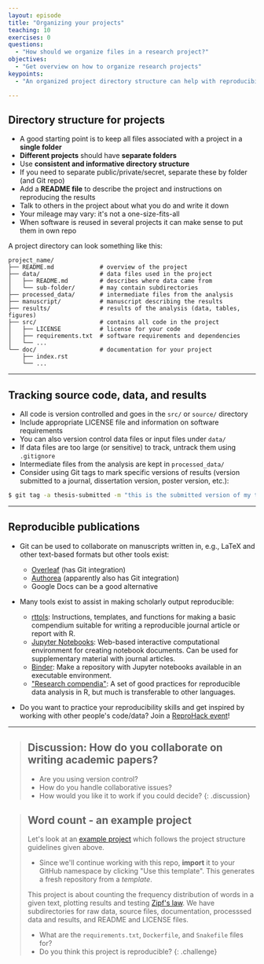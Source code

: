 ```yaml
---
layout: episode
title: "Organizing your projects"
teaching: 10
exercises: 0
questions:
  - "How should we organize files in a research project?"
objectives:
  - "Get overview on how to organize research projects"
keypoints:
  - "An organized project directory structure can help with reproducibility."

---
```


## Directory structure for projects

- A good starting point is to keep all files associated with a project in a **single folder**
- **Different projects** should have **separate folders**
- Use **consistent and informative directory structure**
- If you need to separate public/private/secret, separate these by folder (and Git repo)
- Add a **README file** to describe the project and instructions on reproducing the results
- Talk to others in the project about what you do and write it down
- Your mileage may vary: it's not a one-size-fits-all
- When software is reused in several projects it can make sense to put them in own repo

A project directory can look something like this:
```shell
project_name/
├── README.md             # overview of the project
├── data/                 # data files used in the project
│   ├── README.md         # describes where data came from
│   └── sub-folder/       # may contain subdirectories
├── processed_data/       # intermediate files from the analysis
├── manuscript/           # manuscript describing the results
├── results/              # results of the analysis (data, tables, figures)
├── src/                  # contains all code in the project
│   ├── LICENSE           # license for your code
│   ├── requirements.txt  # software requirements and dependencies
│   └── ...
└── doc/                  # documentation for your project
    ├── index.rst
    └── ...
```
---

## Tracking source code, data, and results

- All code is version controlled and goes in the `src/` or `source/` directory
- Include appropriate LICENSE file and information on software requirements
- You can also version control data files or input files under `data/`
- If data files are too large (or sensitive) to track, untrack them using `.gitignore`
- Intermediate files from the analysis are kept in `processed_data/`
- Consider using Git tags to mark specific versions of results (version
  submitted to a journal, dissertation version, poster version, etc.):
```bash
$ git tag -a thesis-submitted -m "this is the submitted version of my thesis"
```

---

## Reproducible publications

- Git can be used to collaborate on manuscripts written in, e.g., LaTeX and other text-based formats but other tools exist:
  - [Overleaf](https://www.overleaf.com) (has Git integration)
  - [Authorea](https://www.authorea.com) (apparently also has Git integration)
  - Google Docs can be a good alternative

- Many tools exist to assist in making scholarly output reproducible:
  - [rttols](https://github.com/benmarwick/rrtools): Instructions, templates, and functions for making a basic compendium suitable for writing a reproducible journal article or report with R.
  - [Jupyter Notebooks](https://jupyter.org): Web-based interactive
    computational environment for creating notebook documents. Can be used for
    supplementary material with journal articles.
  - [Binder](https://mybinder.org): Make a repository with Jupyter
    notebooks available in an executable environment.
  - ["Research compendia"](http://inundata.org/talks/rstd19/#/): A set of good practices for 
    reproducible data analysis in R, but much is transferable to other languages.

- Do you want to practice your reproducibility skills and get inspired by working with other 
  people's code/data? Join a [ReproHack event](https://github.com/reprohack/reprohack-hq)!

---

> ## Discussion: How do you collaborate on writing academic papers?
>
> - Are you using version control?
> - How do you handle collaborative issues?
> - How would you like it to work if you could decide?
{: .discussion}

> ## Word count - an example project
>
> Let's look at an [example project](https://github.com/coderefinery/word-count) 
> which follows the project structure guidelines given above. 
> - Since we'll continue working with this repo, **import** it 
>   to your GitHub namespace by clicking "Use this template". This 
>   generates a fresh repository from a *template*.
>
> This project is about counting the frequency
> distribution of words in a given text, plotting results and
> testing [Zipf's law](https://en.wikipedia.org/wiki/Zipf%27s_law). 
> We have subdirectories for raw data, source files, documentation,
> processsed data and results, and README and LICENSE files.
> - What are the `requirements.txt`, `Dockerfile`, and `Snakefile` files for?
> - Do you think this project is reproducible?
{: .challenge}
